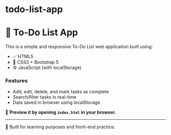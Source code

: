 # todo-list-app
# 📝 To-Do List App

This is a simple and responsive To-Do List web application built using:

- ✅ HTML5
- 🎨 CSS3 + Bootstrap 5
- ⚙️ JavaScript (with localStorage)

### Features
- Add, edit, delete, and mark tasks as complete
- Search/filter tasks in real-time
- Data saved in browser using localStorage

👀 **Preview it by opening `index.html` in your browser.**

---

🔗 Built for learning purposes and front-end practice.
